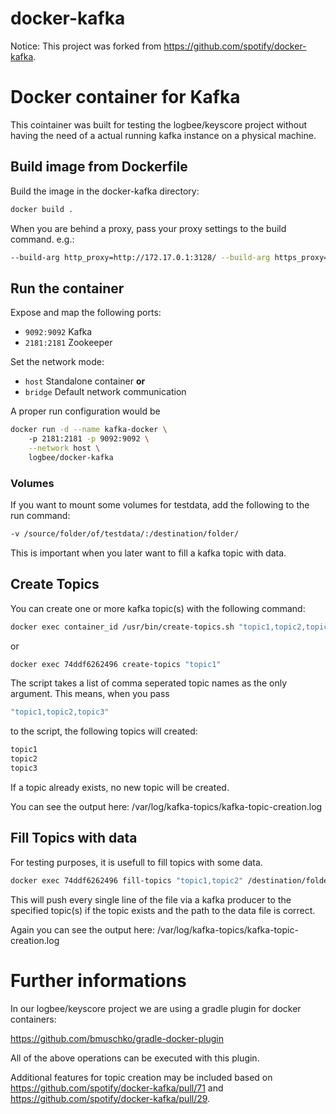 # docker-kafka #

Notice: This project was forked from https://github.com/spotify/docker-kafka.

# Docker container for Kafka #
This cointainer was built for testing the logbee/keyscore project without having the need of a actual running kafka instance on a physical machine.

## Build image from Dockerfile ##
Build the image in the docker-kafka directory:
```bash
docker build .
```

When you are behind a proxy, pass your proxy settings to the build command. e.g.:
```bash
--build-arg http_proxy=http://172.17.0.1:3128/ --build-arg https_proxy=https://172.17.0.1:3128/
```

## Run the container ##
Expose and map the following ports:
* `9092:9092` Kafka
* `2181:2181` Zookeeper

Set the network mode:
* `host` Standalone container **or**
* `bridge` Default network communication

A proper run configuration would be 
```bash
docker run -d --name kafka-docker \ 
    -p 2181:2181 -p 9092:9092 \
    --network host \
    logbee/docker-kafka
```

### Volumes ###
If you want to mount some volumes for testdata, add the following to the run command:
```bash
-v /source/folder/of/testdata/:/destination/folder/
```
This is important when you later want to fill a kafka topic with data.


## Create Topics ##
You can create one or more kafka topic(s) with the following command:
```bash
docker exec container_id /usr/bin/create-topics.sh "topic1,topic2,topic3"
```

or 
```bash
docker exec 74ddf6262496 create-topics "topic1"
```
The script takes a list of comma seperated topic names as the only argument.
This means, when you pass 
```bash
"topic1,topic2,topic3"
```
to the script, the following topics will created:
```bash
topic1
topic2
topic3
```

If a topic already exists, no new topic will be created.

You can see the output here: /var/log/kafka-topics/kafka-topic-creation.log

## Fill Topics with data ##
For testing purposes, it is usefull to fill topics with some data.
```bash
docker exec 74ddf6262496 fill-topics "topic1,topic2" /destination/folder/testdata.type
```
This will push every single line of the file via a kafka producer to the specified topic(s) if the topic exists
and the path to the data file is correct.

Again you can see the output here: /var/log/kafka-topics/kafka-topic-creation.log

# Further informations #
In our logbee/keyscore project we are using a gradle plugin for docker containers:

https://github.com/bmuschko/gradle-docker-plugin

All of the above operations can be executed with this plugin.

Additional features for topic creation may be included based on
https://github.com/spotify/docker-kafka/pull/71 and https://github.com/spotify/docker-kafka/pull/29.